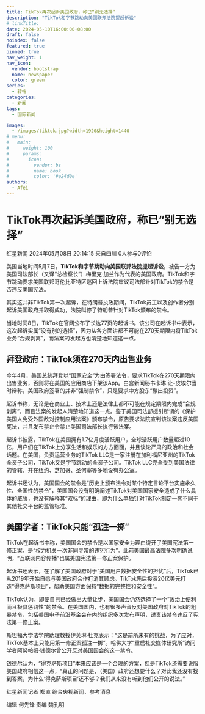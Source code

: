 ```yaml
---
title: TikTok再次起诉美国政府，称已“别无选择”
description: "TikTok和字节跳动向美国联邦法院提起诉讼"
# linkTitle:
date: 2024-05-10T16:00:00+08:00
draft: false
noindex: false
featured: true
pinned: true
nav_weight: 1
nav_icon:
  vendor: bootstrap
  name: newspaper
  color: green
series:
  - 转帖
categories:
  - 新闻
tags:
  - 国际新闻

images:
  - /images/tiktok.jpg?width=1920&height=1440
# menu:
#   main:
#     weight: 100
#     params:
#       icon:
#         vendor: bs
#         name: book
#         color: '#e24d0e'
authors:
  - Afei
---
```


# TikTok再次起诉美国政府，称已“别无选择”

红星新闻
2024年05月08日 20:14:15 来自四川
0人参与0评论

美国当地时间5月7日，**TikTok和字节跳动向美国联邦法院提起诉讼**，被告一方为美国司法部长（又译“总检察长”）梅里克·加兰作为代表的美国政府。TikTok和字节跳动要求美国联邦哥伦比亚特区巡回上诉法院审议司法部针对TikTok的禁令是否违反美国宪法。

其实这并非TikTok第一次起诉，在特朗普执政期间，TikTok员工以及创作者分别起诉美国政府并取得成功，法院叫停了特朗普针对TikTok颁布的禁令。

当地时间8日，TikTok在官网公布了长达77页的起诉书。该公司在起诉书中表示，这次起诉实属“没有别的选择”，因为从各方面讲都不可能在270天期限内将TikTok业务“合规剥离”，而法案的发起方也清楚地知道这一点。

## 拜登政府：TikTok须在270天内出售业务

今年4月，美国总统拜登以“国家安全”为由签署法令，要求TikTok在270天期限内出售业务，否则将在美国的应用商店下架该App。白宫新闻秘书卡琳·让-皮埃尔当时辩称，美国政府签署的并非“强制禁令”，只是要求中方股东“撤出投资”。

起诉书称，无论是在商业上、技术上还是法律上都不可能在规定期限内完成“合规剥离”，而且法案的发起人清楚地知道这一点。鉴于美国司法部援引所谓的《保护美国人免受外国敌对控制应用法案》颁布禁令，原告要求法院宣判该法案违反美国宪法，并且发布禁止令禁止美国司法部长执行该法案。

起诉书披露，TikTok在美国拥有1.7亿月度活跃用户，全球活跃用户数量超过10亿，用户们在TikTok上分享生活和娱乐的方方面面，并且谈论严肃的政治和社会话题。在美国，负责运营业务的TikTok LLC是一家注册在加利福尼亚州的TikTok全资子公司，TikTok又是字节跳动的全资子公司。TikTok LLC完全受到美国法律的管辖，并在纽约、芝加哥、圣何塞等多地设有办公室。

起诉书还认为，美国国会的禁令是“历史上颁布法令对某个特定言论平台实施永久性、全国性的禁令”，美国国会没有明确阐述TikTok对美国国家安全造成了什么具体的威胁，也没有解释其“双标”的理由，即为什么单独针对TikTok制定一套不同于其他社交平台的监管标准。

## 美国学者：TikTok只能“孤注一掷”

TikTok在起诉书中称，美国国会的禁令是以国家安全为理由绕开了美国宪法第一修正案，是“权力机关一次非同寻常的违宪行为”。此前美国最高法院多次明确说明，“互联网内容传播”也属美国宪法第一修正案保护。

起诉书还表示，在了解了美国政府对于“美国用户数据安全性的担忧”后，TikTok已从2019年开始自愿与美国政府合作打消其顾虑。TikTok先后投资20亿美元打造“得克萨斯项目”，帮助美国方面保持“数据的完整性和安全性”。

TikTok认为，即便自己已经做出大量让步，美国国会仍然选择了一个“政治上便利而且极具惩罚性”的禁令。在美国国内，也有很多声音反对美国政府对TikTok的粗暴禁令，包括美国电子前沿基金会在内的组织多次发布声明，谴责该禁令违反了宪法第一修正案。


斯坦福大学法学院助理教授伊芙琳·杜克表示：“这是前所未有的挑战，为了应对，TikTok基本上只能用第一修正案孤注一掷”。哈佛大学“重启社交媒体研究所”访问学者阿努帕姆·钱德尔曾公开反对美国国会的这一禁令。

钱德尔认为，“得克萨斯项目”本来应该是一个合理的方案，但是TikTok还需要说服美国政府相信这一点，“真正的问题是，（美国）政府还想要什么？对此我还没有找到答案，为什么‘得克萨斯项目’还不够？我们从来没有听到他们公开的说法。”

红星新闻记者 郑直 综合央视新闻、参考消息

编辑 何先锋 责编 魏孔明
